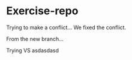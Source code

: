 # Exercise-repo
Trying to make a conflict...
We fixed the conflict.

From the new branch...


Trying VS
asdasdasd
